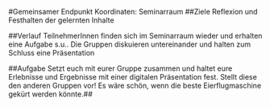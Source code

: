 #Gemeinsamer Endpunkt Koordinaten: Seminarraum
##Ziele
Reflexion und Festhalten der gelernten Inhalte

##Verlauf
TeilnehmerInnen finden sich im Seminarraum wieder und erhalten eine Aufgabe s.u.. Die Gruppen diskuieren untereinander und halten zum Schluss eine Präsentation

##Aufgabe
Setzt euch mit eurer Gruppe zusammen und haltet eure Erlebnisse und Ergebnisse mit einer digitalen Präsentation fest. Stellt diese den anderen Gruppen vor! Es wäre schön, wenn die beste Eierflugmaschine gekürt werden könnte.##